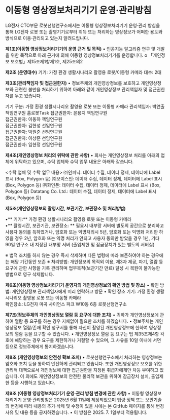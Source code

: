 # 이동형 영상정보처리기기 운영·관리방침

LG전자 CTO부문 로봇선행연구소에서는 이동형 영상정보처리기기 운영·관리 방침을 통해 LG전자 로봇 또는 촬영기기로부터 취득 또는 처리하는 영상정보가 어떠한 용도와 방식으로 이용·관리되고 있는지 알려드립니다.

**제1조(이동형 영상정보처리기기의 운영 근거 및 목적)**
•	인공지능 알고리즘 연구 및 개발을 위한 목적으로 아래 근거에 의해 이동형 영상정보처리기기를 운영합니다.
o	「개인정보 보호법」제15조제1항제1호, 제25조의2

**제2조 (운영대수)**
기기: 가정 환경 생활시나리오 촬영용 로봇/이동형 카메라
대수: 2대


**제3조(관리책임자 및 접근권한자)**
•	정보주체의 개인영상정보를 보호하고 개인영상정보와 관련한 불만을 처리하기 위하여 아래와 같이 개인영상정보 관리책임자 및 접근권한자를 두고 있습니다.

기기 구분: 가정 환경 생활시나리오 촬영용 로봇 또는 이동형 카메라
관리책임자:	박연출	책임연구원	홈로봇Task	
접근권한자:	윤용지	책임연구원	
접근권한자:	이동하	책임연구원	
접근권한자:	김현성	선임연구원	
접근권한자:	박원준	선임연구원	
접근권한자:	이상훈	선임연구원	
접근권한자:	임현정	선임연구원	

**제4조(개인영상정보 처리의 위탁에 관한 사항)**
•	회사는 개인영상정보 처리를 아래의 업체에 위탁하고 있으며, 수탁 업체와 수탁 업무 내용은 아래와 같습니다.

<수탁 업체 및 수탁 업무 내용>
㈜인피닉:	  데이터 수집, 데이터 정제, 데이터에 Label 표시 (Box, Polygon 등)
㈜보이스인:	데이터 수집, 데이터 정제, 데이터에 Label 표시 (Box, Polygon 등)
㈜화인폰:	  데이터 수집, 데이터 정제, 데이터에 Label 표시 (Box, Polygon 등)
Datatang Co. Ltd.:	데이터 수집, 데이터 정제, 데이터에 Label 표시 (Box, Polygon 등)

**제5조(개인영상정보의 촬영시간, 보관기간, 보관장소 및 처리방법)**

•**	기기:** 가정 환경 생활시나리오 촬영용 로봇 또는 이동형 카메라 	
•**	촬영시간, 보관기관, 보관장소: **
필요시	내부망 서버에 별도의 공간으로 분리하고 사용자 동의를 득하였거나, 암호화 또는 익명처리시 5년,
암호화 또는 익명화 처리만 하였을 경우 2년,
암호화 또는 익명 처리가 안되고 사용자 동의만 받았을 경우 1년,
기타 90일	연구소 내 지정된 내부망 서버
(출입제한 및 잠금장치가 있는 별도의 서버실)

※	법적 조치를 하지 않는 경우 즉시 삭제하며 다른 법령에 따라 보존하여야 하는 경우에는 해당 기간동안 보존
※	처리방법: 개인정보의 목적외 이용, 제3자 제공, 파기, 열람 등 요구에 관한 사항을 기록 관리하며 업무목적(보관기간 만료) 달성 시 복원이 불가능한 방법으로 영구 삭제합니다.

**제6조(이동형 영상정보처리기기 운영자의 개인영상정보의 확인 방법 및 장소)**
•	확인 방법: 개인영상정보 관리책임자에게 미리 연락하고 방문
•	확인 장소
기기: 가정 환경 생활시나리오 촬영용 로봇 또는 이동형 카메라 	
확인장소: LG전자 마곡 사이언스 파크 W10동 6층 로봇선행연구소


**제7조(정보주체의 개인영상정보 열람 등 요구에 대한 조치)**
•	귀하가 개인영상정보에 관하여 열람 등 요구를 하는 경우 지체없이 필요한 조치를 하겠습니다.
•	정보주체는 개인영상정보 열람/존재 확인 청구서를 통해 자신이 촬영된 개인영상정보에 한하여 영상정보의 열람 등을 요구할 수 있습니다.
•	개인영상정보 열람 등 요구는 법 제35조제4항 각 호에 해당하는 경우 요구를 제한하거나 거절할 수 있으며, 그 사유를 10일 이내에 서면 등으로 정보주체에게 통지하겠습니다.

**제8조 (개인영상정보의 안전성 확보 조치)**
•	로봇선행연구소에서 처리하는 영상정보는 암호화 조치 등을 통하여 안전하게 관리되고 있습니다. 또한 개인영상정보 보호를 위한 관리적 대책으로서 개인정보에 대한 접근권한을 지정된 취급자에게만 차등 부여하고 있습니다. 이 외에도 개인영상정보의 안전한 물리적 보관을 위하여 잠금장치 설치, 출입제한 등을 시행하고 있습니다.

**제9조 (이동형 영상정보처리기기 운영·관리 방침 변경에 관한 사항)**
•	이동형 영상정보처리기기 운영·관리방침은 2025년 6월 11일에 제정되었으며 법령·정책 또는 보안기술의 변경에 따라 내용의 추가·삭제 및 수정이 있을 시에는 본 GitHub 페이지를 통해 변경사유 및 내용 등을 공지하겠습니다.
•	이 방침은 2025. 7. 1일부터 적용됩니다.
